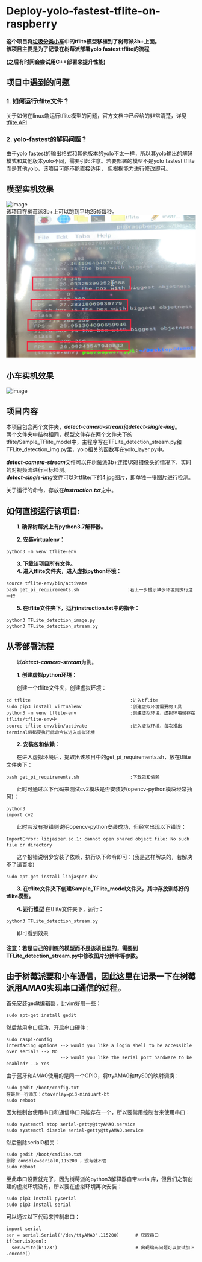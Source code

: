 # Deploy-yolo-fastest-tflite-on-raspberry
**这个项目将[垃圾分类小车](https://github.com/Charlie839242/-Trash-Classification-Car/blob/main/README.md)中的tflite模型移植到了树莓派3b+上面。**  
**该项目主要是为了记录在树莓派部署yolo fastest tflite的流程**  

**(之后有时间会尝试用C++部署来提升性能)**

## 项目中遇到的问题
### 1. 如何运行tflite文件？  
关于如何在linux端运行tflite模型的问题，官方文档中已经给的非常清楚，详见[tflite.API](https://tensorflow.google.cn/lite/api_docs/python/tf/lite/Interpreter)  
### 2. yolo-fastest的解码问题？  
由于yolo fastest的输出格式和其他版本的yolo不太一样，所以其yolo输出的解码模式和其他版本yolo不同，需要引起注意。若要部署的模型不是yolo fastest tflite而是其他yolo，该项目可能不能直接适用，
但根据能力进行修改即可。

## 模型实机效果
![image](https://github.com/Charlie839242/Deploy-yolo-fastest-tflite-on-raspberry/blob/main/img/0.gif)    
该项目在树莓派3b+上可以跑到平均25帧每秒。  
![image](https://github.com/Charlie839242/Deploy-yolo-fastest-tflite-on-raspberry/blob/main/img/FPS_on_3b+.jpg) 

## 小车实机效果  
![image](https://github.com/Charlie839242/Deploy-yolo-fastest-tflite-on-raspberry/blob/main/img/demo_1.gif) 

## 项目内容
本项目包含两个文件夹，***detect-camera-stream***和***detect-single-img***。  
两个文件夹中结构相同，模型文件存在两个文件夹下的tflite/Sample_TFlite_model中，主程序写在TFLite_detection_stream.py和TFLite_detection_img.py里，yolo相关的函数写在yolo_layer.py中。    

***detect-camera-stream***文件可以在树莓派3b+连接USB摄像头的情况下，实时的对视频流进行目标检测。  
***detect-single-img***文件可以对tflite/下的4.jpg图片，即单独一张图片进行检测。  

关于运行的命令，存放在***instruction.txt***之中。  

## 如何直接运行该项目:
&emsp;&emsp;**1. 确保树莓派上有python3.7解释器。**  

&emsp;&emsp;**2. 安装virtualenv：**
```
python3 -m venv tflite-env 
```
&emsp;&emsp;**3. 下载该项目所有文件。**  
&emsp;&emsp;**4. 进入tflite文件夹，进入虚拟python环境：**
```
source tflite-env/bin/activate
bash get_pi_requirements.sh                  :若上一步提示缺少环境则执行这一行
```
&emsp;&emsp;**5. 在tflite文件夹下，运行instruction.txt中的指令：**
```
python3 TFLite_detection_image.py
python3 TFLite_detection_stream.py
```


## 从零部署流程  
&emsp;&emsp;以***detect-camera-stream***为例。  

&emsp;&emsp;**1. 创建虚拟python环境：**  

&emsp;&emsp;创建一个tflite文件夹，创建虚拟环境：
```
cd tflite                                     :进入tflite
sudo pip3 install virtualenv                  :创建虚拟环境需要的工具
python3 -m venv tflite-env                    :创建虚拟环境，虚拟环境储存在tflite/tflite-env中
source tflite-env/bin/activate                :进入虚拟环境，每次推出terminal后都要执行此命令以进入虚拟环境
```
&emsp;&emsp;**2. 安装包和依赖：**  

&emsp;&emsp;在进入虚拟环境后，提取出该项目中的get_pi_requirements.sh，放在tflite文件夹下：
```
bash get_pi_requirements.sh                   :下载包和依赖
```
&emsp;&emsp;此时可通过以下代码来测试cv2模块是否安装好(opencv-python模块经常抽风)：
```
python3
import cv2
```  
&emsp;&emsp;此时若没有报错则说明opencv-python安装成功，但经常出现以下错误：
```
ImportError: libjasper.so.1: cannot open shared object file: No such file or directory
```
&emsp;&emsp;这个报错说明少安装了依赖，执行以下命令即可：(我是这样解决的，若解决不了请百度)
```
sudo apt-get install libjasper-dev
```

&emsp;&emsp;**3. 在tflite文件夹下创建Sample_TFlite_model文件夹，其中存放训练好的tflite模型。**  

&emsp;&emsp;**4. 运行模型**
在tflite文件夹下，运行：
```
python3 TFLite_detection_stream.py
```
&emsp;&emsp;即可看到效果
#### 注意：若是自己的训练的模型而不是该项目里的，需要到TFLite_detection_stream.py中修改图片分辨率等参数。  


## 由于树莓派要和小车通信，因此这里在记录一下在树莓派用AMA0实现串口通信的过程。  
首先安装gedit编辑器，比vim好用一些：  
```
sudo apt-get install gedit
```
然后禁用串口启动，开启串口硬件：  
```
sudo raspi-config
interfacing options --> would you like a login shell to be accessible  over serial? --> No
                    --> would you like the serial port hardware to be enabled? --> Yes
```
由于蓝牙和AMA0使用的是同一个GPIO，将ttyAMA0和ttyS0的映射调换：
```
sudo gedit /boot/config.txt
在最后一行添加：dtoverlay=pi3-miniuart-bt
sudo reboot
```
因为控制台使用串口和通信串口只能存在一个，所以要禁用控制台来使用串口：
```
sudo systemctl stop serial-getty@ttyAMA0.service
sudo systemctl disable serial-getty@ttyAMA0.service
```
然后删除serial0相关：
```
sudo gedit /boot/cmdline.txt
删除 console=serial0,115200 ，没有就不管
sudo reboot
```
至此串口设置就完了，因为树莓派的python3解释器自带serial库，但我们之前创建的虚拟环境没有，所以要在虚拟环境再次安装：
```
sudo pip3 install pyserial
sudo pip3 install serial
```
可以通过以下代码来控制串口：
```
import serial
ser = serial.Serial('/dev/ttyAMA0',115200)      # 获取串口
if(ser.isOpen):
  ser.write(b'123')                             # 出现编码问题可以尝试加上 .encode()
```





